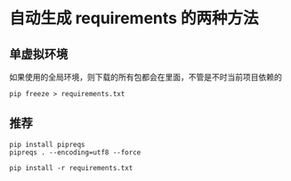 # 自动生成 requirements 的两种方法

## 单虚拟环境
如果使用的全局环境，则下载的所有包都会在里面，不管是不时当前项目依赖的
```shell
pip freeze > requirements.txt
```
## 推荐
```shell
pip install pipreqs
pipreqs . --encoding=utf8 --force
```

```shell
pip install -r requirements.txt
```
